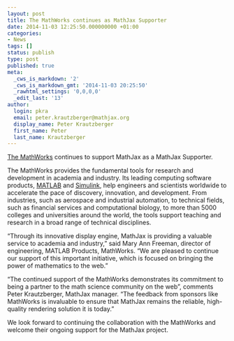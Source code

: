 ```yaml
---
layout: post
title: The MathWorks continues as MathJax Supporter
date: 2014-11-03 12:25:50.000000000 +01:00
categories:
- News
tags: []
status: publish
type: post
published: true
meta:
  _cws_is_markdown: '2'
  _cws_is_markdown_gmt: '2014-11-03 20:25:50'
  _rawhtml_settings: '0,0,0,0'
  _edit_last: '13'
author:
  login: pkra
  email: peter.krautzberger@mathjax.org
  display_name: Peter Krautzberger
  first_name: Peter
  last_name: Krautzberger
---
```


[The MathWorks](http://www.mathworks.com) continues to support MathJax as a MathJax Supporter.

The MathWorks provides the fundamental tools for research and development in academia and industry. Its leading computing software products, [MATLAB](http://www.mathworks.com/products/matlab/) and [Simulink](http://www.mathworks.com/products/simulink/), help engineers and scientists worldwide to accelerate the pace of discovery, innovation, and development. From industries, such as aerospace and industrial automation, to technical fields, such as financial services and computational biology, to more than 5000 colleges and universities around the world, the tools support teaching and research in a broad range of technical disciplines.

“Through its innovative display engine, MathJax is providing a valuable service to academia and industry,” said Mary Ann Freeman, director of engineering, MATLAB Products, MathWorks. “We are pleased to continue our support of this important initiative, which is focused on bringing the power of mathematics to the web.”

“The continued support of the MathWorks demonstrates its commitment to being a partner to the math science community on the web”, comments Peter Krautzberger, MathJax manager. “The feedback from sponsors like MathWorks is invaluable to ensure that MathJax remains the reliable, high-quality rendering solution it is today.”

We look forward to continuing the collaboration with the MathWorks and welcome their ongoing support for the MathJax project.